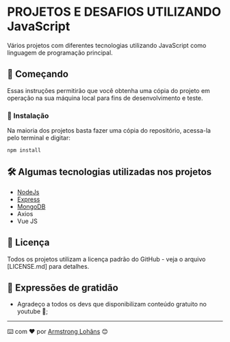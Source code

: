 # PROJETOS E DESAFIOS UTILIZANDO JavaScript

Vários projetos com diferentes tecnologias utilizando JavaScript como linguagem de programação principal.

## 🚀 Começando

Essas instruções permitirão que você obtenha uma cópia do projeto em operação na sua máquina local para fins de desenvolvimento e teste.


### 🔧 Instalação

Na maioria dos projetos basta fazer uma cópia do repositório, acessa-la pelo terminal e digitar:

```
npm install
```

## 🛠️ Algumas tecnologias utilizadas nos projetos

* [NodeJs](https://nodejs.org/en/)
* [Express](https://expressjs.com/)
* [MongoDB](https://www.mongodb.com/)
* Axios
* Vue JS

## 📄 Licença

Todos os projetos utilizam a licença padrão do GitHub - veja o arquivo [LICENSE.md] para detalhes.

## 🎁 Expressões de gratidão

* Agradeço a todos os devs que disponibilizam conteúdo gratuito no youtube 📢;

---
⌨️ com ❤️ por [Armstrong Lohãns](https://gist.github.com/lohhans) 😊
